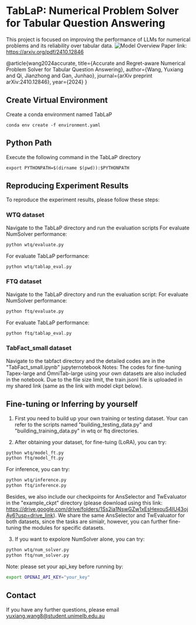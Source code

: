 # TabLaP: Numerical Problem Solver for Tabular Question Answering
This project is focused on improving the performance of LLMs for numerical problems and its reliability over tabular data.
![Model Overview](model_overview.png)
Paper link:
https://arxiv.org/pdf/2410.12846

@article{wang2024accurate,
  title={Accurate and Regret-aware Numerical Problem Solver for Tabular Question Answering},
  author={Wang, Yuxiang and Qi, Jianzhong and Gan, Junhao},
  journal={arXiv preprint arXiv:2410.12846},
  year={2024}
}

## Create Virtual Environment
Create a conda environment named TabLaP 
```
conda env create -f environment.yaml
```

## Python Path
Execute the following command in the TabLaP directory
```
export PYTHONPATH=$(dirname $(pwd)):$PYTHONPATH
```

## Reproducing Experiment Results
To reproduce the experiment results, please follow these steps:
### WTQ dataset
Navigate to the TabLaP directory and run the evaluation scripts
For evaluate NumSolver performance:
```bash
python wtq/evaluate.py
```

For evaluate TabLaP performance:
```bash
python wtq/tablap_eval.py
```

### FTQ dataset
Navigate to the TabLaP directory and run the evaluation script:
For evaluate NumSolver performance:
```bash
python ftq/evaluate.py
```

For evaluate TabLaP performance:
```bash
python ftq/tablap_eval.py
```

### TabFact_small dataset
Navigate to the tabfact directory and the detailed codes are in the "TabFact_small.ipynb" jupyternotebook 
Notes:
The codes for fine-tuning Tapex-large and OmniTab-large using your own datasets are also included in the notebook. Due to the file size limit, the train.jsonl file is uploaded in my shared link (same as the link with model ckpt below).

## Fine-tuning or Inferring by yourself
1. First you need to build up your own training or testing dataset. Your can refer to the scripts named "building_testing_data.py" and "building_training_data.py" in wtq or ftq directories.

2. After obtaining your dataset, for fine-tuing (LoRA), you can try:
```bash
python wtq/model_ft.py
python ftq/model_ft.py
```
For inference, you can try:
```bash
python wtq/inference.py
python ftq/inference.py
```
Besides, we also include our checkpoints for AnsSelector and TwEvaluator in the "example_ckpt" directory (please download using this link: https://drive.google.com/drive/folders/1Ss2ia1NswGZw1xEsHexouS4IU43ojAy6?usp=drive_link).
We share the same AnsSelector and TwEvaluator for both datasets, since the tasks are simialr, however, you can further fine-tuning the modules for specific datasets.

3. If you want to expolore NumSolver alone, you can try:
```bash
python wtq/num_solver.py
python ftq/num_solver.py
```
Note: please set your api_key before running by: 
```bash
export OPENAI_API_KEY="your_key"
```
## Contact
If you have any further questions, please email yuxiang.wang8@student.unimelb.edu.au

